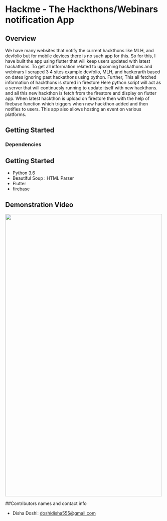# Hackme - The Hackthons/Webinars notification App

## Overview

We have many websites that notify the current hackthons like MLH, and devfolio but for mobile devices there is no such app for this. So for this, I have built the app using flutter that will keep users updated with latest hackathons. To get all information related to upcoming hackathons and webinars I scraped 3 4 sites example devfolio, MLH, and hackerarth based on dates ignoring past hackathons using python. Further, This all fetched information of hackthons is stored in firestore 
Here python script will act as a server that will continuesly running to update itself with new hackthons. and all this new hackthon is fetch from the firestore and display on flutter app. When latest hackthon is upload on firestore then with the help of firebase function which triggers when new hackthon added and then notifies to users.
This app also allows hosting an event on various platforms.
## Getting Started

### Dependencies
## Getting Started

* Python 3.6
* Beautiful Soup : HTML Parser
* Flutter
* firebase

## Demonstration Video
<img src="https://github.com/disha2000/HackMe-The-Hackthons-Webinar-notification-App/blob/master/demo/demogif.gif" width="500" height="900" />


##Contributors names and contact info
* Disha Doshi:&nbsp;doshidisha555@gmail.com

